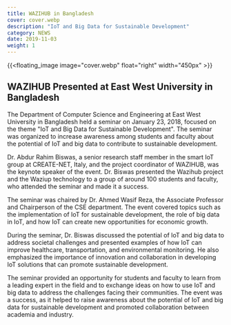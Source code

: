 ```yaml
---
title: WAZIHUB in Bangladesh
cover: cover.webp
description: "IoT and Big Data for Sustainable Development"
category: NEWS
date: 2019-11-03
weight: 1
---
```


<!-- ![image](cover.webp) -->
{{<floating_image image="cover.webp" float="right" width="450px" >}}

## WAZIHUB Presented at East West University in Bangladesh

The Department of Computer Science and Engineering at East West University in Bangladesh held a seminar on January 23, 2018, focused on the theme 
"IoT and Big Data for Sustainable Development". The seminar was organized to increase awareness among students and faculty about the potential of
IoT and big data to contribute to sustainable development.

Dr. Abdur Rahim Biswas, a senior research staff member in the smart IoT group at CREATE-NET, Italy, and the project coordinator of WAZIHUB, was the
keynote speaker of the event. Dr. Biswas presented the Wazihub project and the Waziup technology to a group of around 100 students and faculty, who
attended the seminar and made it a success.

The seminar was chaired by Dr. Ahmed Wasif Reza, the Associate Professor and Chairperson of the CSE department. The event covered topics such as the
implementation of IoT for sustainable development, the role of big data in IoT, and how IoT can create new opportunities for economic growth.

During the seminar, Dr. Biswas discussed the potential of IoT and big data to address societal challenges and presented examples of how IoT can improve
healthcare, transportation, and environmental monitoring. He also emphasized the importance of innovation and collaboration in developing IoT solutions
that can promote sustainable development.

The seminar provided an opportunity for students and faculty to learn from a leading expert in the field and to exchange ideas on how to use IoT and big
data to address the challenges facing their communities. The event was a success, as it helped to raise awareness about the potential of IoT and big data
for sustainable development and promoted collaboration between academia and industry.
